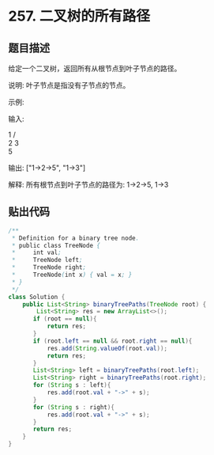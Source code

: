# 257. 二叉树的所有路径
## 题目描述
给定一个二叉树，返回所有从根节点到叶子节点的路径。

说明: 叶子节点是指没有子节点的节点。

示例:

输入:

   1
 /   \
2     3
 \
  5

输出: ["1->2->5", "1->3"]

解释: 所有根节点到叶子节点的路径为: 1->2->5, 1->3


## 贴出代码
```java
/**
 * Definition for a binary tree node.
 * public class TreeNode {
 *     int val;
 *     TreeNode left;
 *     TreeNode right;
 *     TreeNode(int x) { val = x; }
 * }
 */
class Solution {
    public List<String> binaryTreePaths(TreeNode root) {
        List<String> res = new ArrayList<>();
       if (root == null){
           return res;
       }
       if (root.left == null && root.right == null){
           res.add(String.valueOf(root.val));
           return res;
       }
       List<String> left = binaryTreePaths(root.left);
       List<String> right = binaryTreePaths(root.right);
       for (String s : left){
           res.add(root.val + "->" + s);
       }
       for (String s : right){
           res.add(root.val + "->" + s);
       }
       return res;
    }
}
```